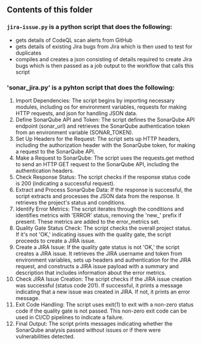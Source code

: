 ## Contents of this folder

### `jira-issue.py` is a python script that does the following:
- gets details of CodeQL scan alerts from GitHub
- gets details of existing Jira bugs from Jira which is then used to test for duplicates
- compiles and creates a json consisting of details required to create Jira bugs which is then passed as a job output to the workflow that calls this script

### 'sonar_jira.py' is a pyhton script that does the following:
  1. Import Dependencies:
       The script begins by importing necessary modules, including os for environment variables, requests for making         HTTP requests, and json for handling JSON data.
  2. Define SonarQube API and Token:
       The script defines the SonarQube API endpoint (sonar_url) and retrieves the SonarQube authentication token            from an environment variable (SONAR_TOKEN).
  3. Set Up Headers for the Request:
       The script sets up HTTP headers, including the authorization header with the SonarQube token, for making a            request to the SonarQube API.
  4. Make a Request to SonarQube:
       The script uses the requests.get method to send an HTTP GET request to the SonarQube API, including the               authentication headers.
  5. Check Response Status:
       The script checks if the response status code is 200 (indicating a successful request).
  6. Extract and Process SonarQube Data:
       If the response is successful, the script extracts and processes the JSON data from the response. It retrieves        the project's status and conditions.
  7. Identify Error Metrics:
       The script iterates through the conditions and identifies metrics with 'ERROR' status, removing the 'new_'            prefix if present. These metrics are added to the error_metrics set.
  8. Quality Gate Status Check:
       The script checks the overall project status. If it's not 'OK,' indicating issues with the quality gate, the          script proceeds to create a JIRA issue.
  9. Create a JIRA Issue:
        If the quality gate status is not 'OK,' the script creates a JIRA issue. It retrieves the JIRA username and           token from environment variables, sets up headers and authentication for the JIRA request, and constructs a           JIRA issue payload with a summary and description that includes information about the error metrics.
  10. Check JIRA Issue Creation:
        The script checks if the JIRA issue creation was successful (status code 201). If successful, it prints a             message indicating that a new issue was created in JIRA. If not, it prints an error message.
  11. Exit Code Handling:
        The script uses exit(1) to exit with a non-zero status code if the quality gate is not passed. This non-zero          exit code can be used in CI/CD pipelines to indicate a failure.
  12. Final Output:
        The script prints messages indicating whether the SonarQube analysis passed without issues or if there were           vulnerabilities detected.

